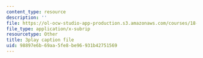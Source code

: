 ```yaml
---
content_type: resource
description: ''
file: https://ol-ocw-studio-app-production.s3.amazonaws.com/courses/18-03-differential-equations-spring-2010/98897e6b69aa5fe8be96931b42751569_EQJBp6Ym-6A.vtt
file_type: application/x-subrip
resourcetype: Other
title: 3play caption file
uid: 98897e6b-69aa-5fe8-be96-931b42751569
---
```

